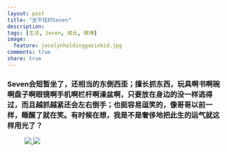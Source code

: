 ```yaml
---
layout: post
title: "坐不住的Seven"
description: 
tags: [生活, Seven, 成长, 微博]
image:
  feature: jocelynholdinggavinkid.jpg
comments: true
share: true
---
```


### Seven会短暂坐了，还相当的东倒西歪；擅长抓东西，玩具啊书啊碗啊盘子啊眼镜啊手机啊栏杆啊澡盆啊，只要放在身边的没一样逃得过，而且越抓越紧还会左右倒手；也挺容易逗笑的，像哥哥以前一样，睡醒了就在笑。有时候在想，我是不是奢侈地把此生的运气就这样用光了？ ###

<figure class="half">
  <a  href="{{ site.url }}/images/2014-03-10a.jpg">
  <img src="{{ site.url }}/images/2014-03-10a.jpg">
  </a>
  <a  href="{{ site.url }}/images/2014-03-10b.jpg">
  <img src="{{ site.url }}/images/2014-03-10b.jpg">
  </a>
</figure>